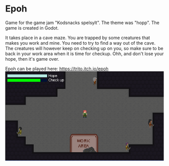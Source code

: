 # Epoh
Game for the game jam "Kodsnacks spelsylt". The theme was "hopp". The game is created in Godot.

It takes place in a cave maze. You are trapped by some creatures that makes you work and mine. You need to try to find a way out of the cave. The creatures will however keep on checking up on you, so make sure to be back in your work area when it is time for checkup. Ohh, and don't lose your hope, then it's game over.

Epoh can be played here: https://trito.itch.io/epoh
![Screenshot](screen.PNG)

